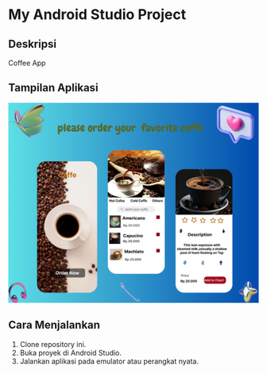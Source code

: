 # My Android Studio Project
 
## Deskripsi
Coffee App

## Tampilan Aplikasi
![Halaman Aplikasi](readme.png)

## Cara Menjalankan
1. Clone repository ini.
2. Buka proyek di Android Studio.
3. Jalankan aplikasi pada emulator atau perangkat nyata.
